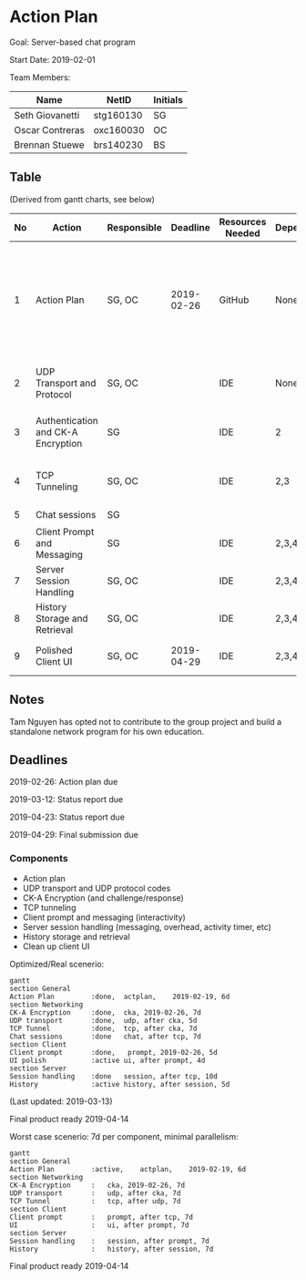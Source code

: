 # Action Plan

Goal: Server-based chat program

Start Date: 2019-02-01

Team Members:

| Name            | NetID     | Initials |
| --------------- | --------- | -------- |
| Seth Giovanetti | stg160130 | SG       |
| Oscar Contreras | oxc160030 | OC       |
| Brennan Stuewe  | brs140230 | BS       |

## Table

(Derived from gantt charts, see below)

| No   | Action                             | Responsible            | Deadline   | Resources Needed | Dependencies | Result                                                  | Completed | Issues                                                       |
| ---- | ---------------------------------- | ---------------------- | ---------- | ---------------- | ------------ | ------------------------------------------------------- | --------- | ------------------------------------------------------------ |
| 1    | Action Plan                        | SG, OC                 | 2019-02-26 | GitHub           | None         | Get idea of how tasks will be divided                   | :ballot_box_with_check: | Most of team is less experienced in Python - members will need to use resources to become familiar. |
| 2    | UDP Transport and Protocol         | SG, OC             |            | IDE              | None         | Messages for login / initiation of connections done     | :ballot_box_with_check: |                                                              |
| 3    | Authentication and CK-A Encryption | SG             |            | IDE              | 2            | Clients can be authenticated; messages can be encrypted | :ballot_box_with_check: |                                                              |
| 4    | TCP Tunneling                      | SG, OC |            | IDE              | 2,3          | Ready to implement client-client messaging              | :ballot_box_with_check: |                                                              |
| 5    | Chat sessions                      | SG                     |            |                  |              |                                                         | :ballot_box_with_check: |                                                              |
| 6    | Client Prompt and Messaging        | SG                     |            | IDE              | 2,3,4        | Chat between clients can be performed                   | :ballot_box_with_check: |                                                              |
| 7    | Server Session Handling            | SG, OC                     |            | IDE              | 2,3,4,5      | Functional chat in place                                | :ballot_box_with_check: |                                                              |
| 8    | History Storage and Retrieval      | SG, OC                 |            | IDE              | 2,3,4,5,6    | Chat history retrievable by clients                 |:ballot_box_with_check:     |                                                              |
| 9    | Polished Client UI                 | SG, OC                     | 2019-04-29           | IDE              | 2,3,4,5,6,7  | Implementation of chat program done                     |           |                                                              |
## Notes

Tam Nguyen has opted not to contribute to the group project and build a standalone network program for his own education.

## Deadlines

2019-02-26: Action plan due

2019-03-12: Status report due

2019-04-23: Status report due

2019-04-29: Final submission due

### Components

- Action plan
- UDP transport and UDP protocol codes
- CK-A Encryption (and challenge/response)
- TCP tunneling
- Client prompt and messaging (interactivity)
- Server session handling (messaging, overhead, activity timer, etc)
- History storage and retrieval
- Clean up client UI


Optimized/Real scenerio:

```mermaid
gantt
section General
Action Plan			:done,	actplan,	2019-02-19,	6d
section Networking
CK-A Encryption		:done,	cka, 2019-02-26, 7d
UDP transport		:done,	udp, after cka, 5d
TCP Tunnel			:done,	tcp, after cka, 7d
Chat sessions		:done	chat, after tcp, 7d
section Client
Client prompt		:done,   prompt, 2019-02-26, 5d
UI polish			:active	ui, after prompt, 4d
section Server
Session handling	:done	session, after tcp, 10d
History				:active	history, after session,	5d
```

(Last updated: 2019-03-13)

Final product ready 2019-04-14



Worst case scenerio: 7d per component, minimal parallelism:

```mermaid
gantt
section General
Action Plan			:active,	actplan,	2019-02-19,	6d
section Networking
CK-A Encryption		:	cka, 2019-02-26, 7d
UDP transport		:	udp, after cka, 7d
TCP Tunnel			:	tcp, after udp, 7d
section Client
Client prompt		:   prompt, after tcp, 7d
UI					:	ui, after prompt, 7d
section Server
Session handling	:	session, after prompt, 7d
History				:	history, after session,	7d
```

Final product ready 2019-04-14

